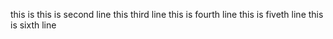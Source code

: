 this is 
this is second line
this third line
this is fourth line
this is fiveth line
this is sixth line